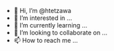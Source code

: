 - 👋 Hi, I’m @htetzawa
- 👀 I’m interested in ...
- 🌱 I’m currently learning ...
- 💞️ I’m looking to collaborate on ...
- 📫 How to reach me ...

<!---
htetzawa/htetzawa is a ✨ special ✨ repository because its `README.md` (this file) appears on your GitHub profile.
You can click the Preview link to take a look at your changes.
--->
